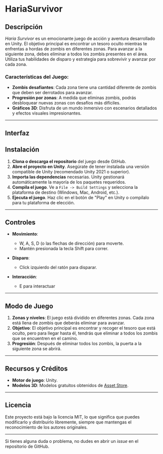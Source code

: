 # HariaSurvivor

## Descripción

*Haria Survivor* es un emocionante juego de acción y aventura desarrollado en Unity. El objetivo principal es encontrar un tesoro oculto mientras te enfrentas a hordas de zombis en diferentes zonas. Para avanzar a la siguiente zona, debes eliminar a todos los zombis presentes en el área. Utiliza tus habilidades de disparo y estrategia para sobrevivir y avanzar por cada zona.

### Características del Juego:
- **Zombis desafiantes**: Cada zona tiene una cantidad diferente de zombis que deben ser derrotados para avanzar.
- **Progresión por zonas**: A medida que eliminas zombis, podrás desbloquear nuevas zonas con desafíos más difíciles.
- **Gráficos 3D**: Disfruta de un mundo inmersivo con escenarios detallados y efectos visuales impresionantes.

---
## Interfaz

## Instalación

1. **Clona o descarga el repositorio** del juego desde GitHub.
2. **Abre el proyecto en Unity**. Asegúrate de tener instalada una versión compatible de Unity (recomendado Unity 2021 o superior).
3. **Importa las dependencias** necesarias. Unity gestionará automáticamente la mayoría de los paquetes requeridos.
4. **Compila el juego**. Ve a `File -> Build Settings` y selecciona la plataforma de destino (Windows, Mac, Android, etc.).
5. **Ejecuta el juego**. Haz clic en el botón de "Play" en Unity o compílalo para tu plataforma de elección.

---

## Controles

- **Movimiento**:  
  - W, A, S, D (o las flechas de dirección) para moverte.
  - Mantén presionada la tecla Shift para correr.

- **Disparo**:
  - Click izquierdo del ratón para disparar.

- **Interacción**:
  - E para interactuar
---

## Modo de Juego

1. **Zonas y niveles**: El juego está dividido en diferentes zonas. Cada zona está llena de zombis que deberás eliminar para avanzar.
3. **Objetivo**: El objetivo principal es encontrar y recoger el tesoro que está oculto, pero para llegar hasta él, tendrás que eliminar a todos los zombis que se encuentren en el camino.
4. **Progresión**: Después de eliminar todos los zombis, la puerta a la siguiente zona se abrirá.

---

## Recursos y Créditos

- **Motor de juego**: Unity.
- **Modelos 3D**: Modelos gratuitos obtenidos de [Asset Store](https://assetstore.unity.com/).
---

## Licencia

Este proyecto está bajo la licencia MIT, lo que significa que puedes modificarlo y distribuirlo libremente, siempre que mantengas el reconocimiento de los autores originales.

---

Si tienes alguna duda o problema, no dudes en abrir un *issue* en el repositorio de GitHub.

